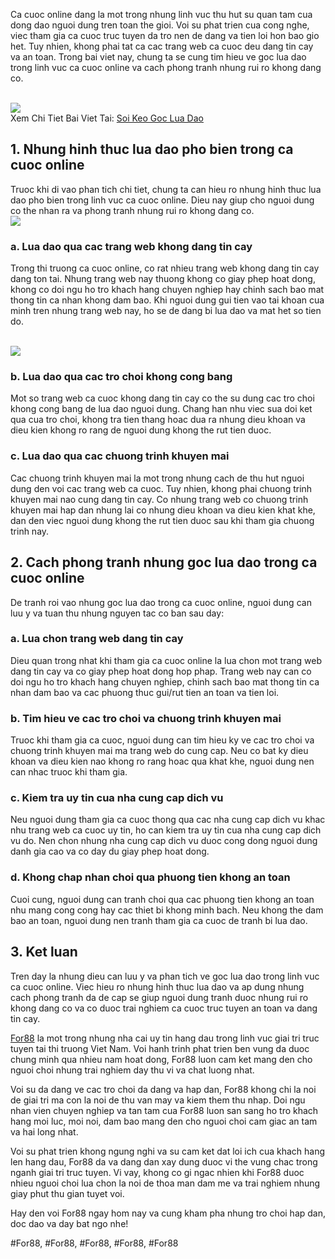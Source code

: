 <p>
    Ca cuoc online dang la mot trong nhung linh vuc thu hut su quan tam cua dong dao nguoi dung tren toan the gioi. Voi su phat trien cua cong nghe, viec tham gia ca cuoc truc tuyen da tro nen de dang va tien loi hon bao gio het. Tuy nhien, khong phai tat ca cac trang web ca cuoc deu dang tin cay va an toan. Trong bai viet nay, chung ta se cung tim hieu ve goc lua dao trong linh vuc ca cuoc online va cach phong tranh nhung rui ro khong dang co.
  </p><br><img src="https://for88z.co.uk/wp-content/uploads/2025/02/soi-keo-goc-la-gi.jpg"></br>
Xem Chi Tiet Bai Viet Tai: <a href="https://for88z.co.uk/soi-keo-goc-lua-dao/">Soi Keo Goc Lua Dao</a><h2>1. Nhung hinh thuc lua dao pho bien trong ca cuoc online</h2><p>
    Truoc khi di vao phan tich chi tiet, chung ta can hieu ro nhung hinh thuc lua dao pho bien trong linh vuc ca cuoc online. Dieu nay giup cho nguoi dung co the nhan ra va phong tranh nhung rui ro khong dang co.
  <br><img src="https://for88z.co.uk/wp-content/uploads/2025/02/logo.png"></br><h3>a. Lua dao qua cac trang web khong dang tin cay</h3><p>
    Trong thi truong ca cuoc online, co rat nhieu trang web khong dang tin cay dang ton tai. Nhung trang web nay thuong khong co giay phep hoat dong, khong co doi ngu ho tro khach hang chuyen nghiep hay chinh sach bao mat thong tin ca nhan khong dam bao. Khi nguoi dung gui tien vao tai khoan cua minh tren nhung trang web nay, ho se de dang bi lua dao va mat het so tien do.
  </p><br><img src="https://for88z.co.uk/wp-content/uploads/2025/02/logo.png"></br><h3>b. Lua dao qua cac tro choi khong cong bang</h3><p>
    Mot so trang web ca cuoc khong dang tin cay co the su dung cac tro choi khong cong bang de lua dao nguoi dung. Chang han nhu viec sua doi ket qua cua tro choi, khong tra tien thang hoac dua ra nhung dieu khoan va dieu kien khong ro rang de nguoi dung khong the rut tien duoc.
  <h3>c. Lua dao qua cac chuong trinh khuyen mai</h3><p>
    Cac chuong trinh khuyen mai la mot trong nhung cach de thu hut nguoi dung den voi cac trang web ca cuoc. Tuy nhien, khong phai chuong trinh khuyen mai nao cung dang tin cay. Co nhung trang web co chuong trinh khuyen mai hap dan nhung lai co nhung dieu khoan va dieu kien khat khe, dan den viec nguoi dung khong the rut tien duoc sau khi tham gia chuong trinh nay.
  </p><h2>2. Cach phong tranh nhung goc lua dao trong ca cuoc online</h2><p>
    De tranh roi vao nhung goc lua dao trong ca cuoc online, nguoi dung can luu y va tuan thu nhung nguyen tac co ban sau day:
  <h3>a. Lua chon trang web dang tin cay</h3><p>
    Dieu quan trong nhat khi tham gia ca cuoc online la lua chon mot trang web dang tin cay va co giay phep hoat dong hop phap. Trang web nay can co doi ngu ho tro khach hang chuyen nghiep, chinh sach bao mat thong tin ca nhan dam bao va cac phuong thuc gui/rut tien an toan va tien loi.
  </p><h3>b. Tim hieu ve cac tro choi va chuong trinh khuyen mai</h3><p>
    Truoc khi tham gia ca cuoc, nguoi dung can tim hieu ky ve cac tro choi va chuong trinh khuyen mai ma trang web do cung cap. Neu co bat ky dieu khoan va dieu kien nao khong ro rang hoac qua khat khe, nguoi dung nen can nhac truoc khi tham gia.
  </p><h3>c. Kiem tra uy tin cua nha cung cap dich vu</h3><p>
    Neu nguoi dung tham gia ca cuoc thong qua cac nha cung cap dich vu khac nhu trang web ca cuoc uy tin, ho can kiem tra uy tin cua nha cung cap dich vu do. Nen chon nhung nha cung cap dich vu duoc cong dong nguoi dung danh gia cao va co day du giay phep hoat dong.
  </p><h3>d. Khong chap nhan choi qua phuong tien khong an toan</h3><p>
    Cuoi cung, nguoi dung can tranh choi qua cac phuong tien khong an toan nhu mang cong cong hay cac thiet bi khong minh bach. Neu khong the dam bao an toan, nguoi dung nen tranh tham gia ca cuoc de tranh bi lua dao.
  </p><h2>3. Ket luan</h2><p>
    Tren day la nhung dieu can luu y va phan tich ve goc lua dao trong linh vuc ca cuoc online. Viec hieu ro nhung hinh thuc lua dao va ap dung nhung cach phong tranh da de cap se giup nguoi dung tranh duoc nhung rui ro khong dang co va co duoc trai nghiem ca cuoc truc tuyen an toan va dang tin cay.
  </p><p><a href="https://for88z.co.uk/">For88</a> la mot trong nhung nha cai uy tin hang dau trong linh vuc giai tri truc tuyen tai thi truong Viet Nam. Voi hanh trinh phat trien ben vung da duoc chung minh qua nhieu nam hoat dong, For88 luon cam ket mang den cho nguoi choi nhung trai nghiem day thu vi va chat luong nhat.

Voi su da dang ve cac tro choi da dang va hap dan, For88 khong chi la noi de giai tri ma con la noi de thu van may va kiem them thu nhap. Doi ngu nhan vien chuyen nghiep va tan tam cua For88 luon san sang ho tro khach hang moi luc, moi noi, dam bao mang den cho nguoi choi cam giac an tam va hai long nhat.

Voi su phat trien khong ngung nghi va su cam ket dat loi ich cua khach hang len hang dau, For88 da va dang dan xay dung duoc vi the vung chac trong nganh giai tri truc tuyen. Vi vay, khong co gi ngac nhien khi For88 duoc nhieu nguoi choi lua chon la noi de thoa man dam me va trai nghiem nhung giay phut thu gian tuyet voi.

Hay den voi For88 ngay hom nay va cung kham pha nhung tro choi hap dan, doc dao va day bat ngo nhe!</p>
#For88, #For88, #For88, #For88, #For88
